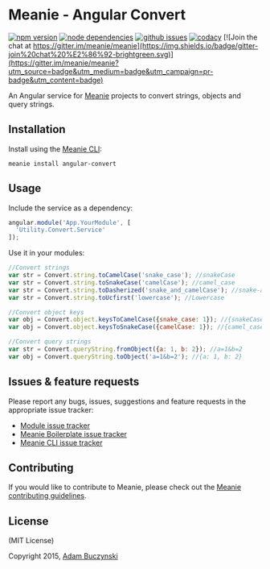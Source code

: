 # Meanie - Angular Convert

[![npm version](https://img.shields.io/npm/v/meanie-angular-convert.svg)](https://www.npmjs.com/package/meanie-angular-convert)
[![node dependencies](https://david-dm.org/meanie/angular-convert.svg)](https://david-dm.org/meanie/angular-convert)
[![github issues](https://img.shields.io/github/issues/meanie/angular-convert.svg)](https://github.com/meanie/angular-convert/issues)
[![codacy](https://img.shields.io/codacy/bfb2443861974cd1a48cc49e5c350155.svg)](https://www.codacy.com/app/meanie/angular-convert)
[![Join the chat at https://gitter.im/meanie/meanie](https://img.shields.io/badge/gitter-join%20chat%20%E2%86%92-brightgreen.svg)](https://gitter.im/meanie/meanie?utm_source=badge&utm_medium=badge&utm_campaign=pr-badge&utm_content=badge)

An Angular service for [Meanie](https://github.com/meanie/meanie) projects to convert strings, objects and query strings.

## Installation
Install using the [Meanie CLI](https://www.npmjs.com/package/meanie):
```shell
meanie install angular-convert
```

## Usage
Include the service as a dependency:
```js
angular.module('App.YourModule', [
  'Utility.Convert.Service'
]);
```
Use it in your modules:
```js
//Convert strings
var str = Convert.string.toCamelCase('snake_case'); //snakeCase
var str = Convert.string.toSnakeCase('camelCase'); //camel_case
var str = Convert.string.toDasherized('snake_and_camelCase'); //snake-and-camel-case
var str = Convert.string.toUcfirst('lowercase'); //Lowercase

//Convert object keys
var obj = Convert.object.keysToCamelCase({snake_case: 1}); //{snakeCase: 1}
var obj = Convert.object.keysToSnakeCase({camelCase: 1}); //{camel_case: 1}

//Convert query strings
var str = Convert.queryString.fromObject({a: 1, b: 2}); //a=1&b=2
var obj = Convert.queryString.toObject('a=1&b=2'); //{a: 1, b: 2}
```

## Issues & feature requests
Please report any bugs, issues, suggestions and feature requests in the appropriate issue tracker:
* [Module issue tracker](https://github.com/meanie/angular-convert/issues)
* [Meanie Boilerplate issue tracker](https://github.com/meanie/boilerplate/issues)
* [Meanie CLI issue tracker](https://github.com/meanie/meanie/issues)

## Contributing
If you would like to contribute to Meanie, please check out the [Meanie contributing guidelines](https://github.com/meanie/meanie/blob/master/CONTRIBUTING.md).

## License
(MIT License)

Copyright 2015, [Adam Buczynski](http://adambuczynski.com)
